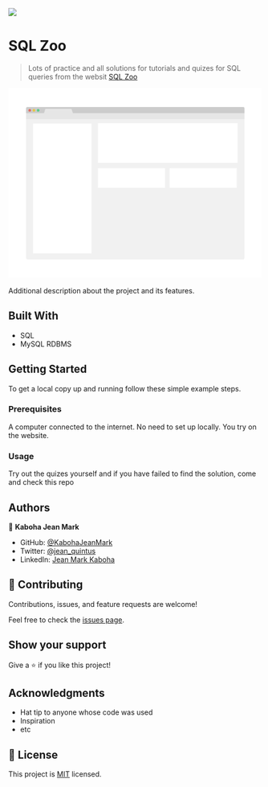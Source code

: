 ![](https://img.shields.io/badge/Microverse-blueviolet)

# SQL Zoo

> Lots of practice and all solutions for tutorials and quizes for SQL queries from the websit [SQL Zoo](https://sqlzoo.net/wiki/SELECT_basics)

![screenshot](./app_screenshot.png)

Additional description about the project and its features.

## Built With

- SQL
- MySQL RDBMS


## Getting Started

To get a local copy up and running follow these simple example steps.

### Prerequisites
A computer connected to the internet. No need to set up locally. You try on the website.

### Usage
Try out the quizes yourself and if you have failed to find the solution, come and check this repo

## Authors

👤 **Kaboha Jean Mark**

- GitHub: [@KabohaJeanMark](https://github.com/KabohaJeanMark)
- Twitter: [@jean_quintus](https://twitter.com/jean_quintus)
- LinkedIn: [Jean Mark Kaboha](https://www.linkedin.com/in/jean-mark-kaboha-software-engineer/)

## 🤝 Contributing

Contributions, issues, and feature requests are welcome!

Feel free to check the [issues page](https://github.com/KabohaJeanMark/SQL-ZOO/issues).

## Show your support

Give a ⭐️ if you like this project!

## Acknowledgments

- Hat tip to anyone whose code was used
- Inspiration
- etc

## 📝 License

This project is [MIT](./MIT.md) licensed.
